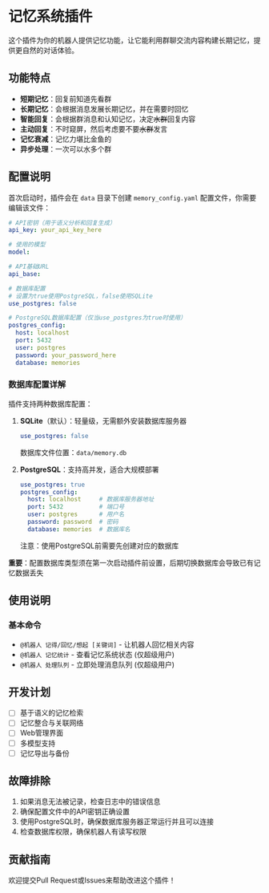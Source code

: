 # 记忆系统插件

这个插件为你的机器人提供记忆功能，让它能利用群聊交流内容构建长期记忆，提供更自然的对话体验。

## 功能特点

- **短期记忆**：回复前知道先看群
- **长期记忆**：会根据消息发展长期记忆，并在需要时回忆
- **智能回复**：会根据群消息和认知记忆，决定~~水群~~回复内容
- **主动回复**：不时窥屏，然后考虑要不要~~水群~~发言
- **记忆衰减**：记忆力堪比金鱼的
- **异步处理**：一次可以水多个群

## 配置说明

首次启动时，插件会在 `data` 目录下创建 `memory_config.yaml` 配置文件，你需要编辑该文件：

```yaml
# API密钥（用于语义分析和回复生成）
api_key: your_api_key_here

# 使用的模型
model: 

# API基础URL
api_base: 

# 数据库配置
# 设置为true使用PostgreSQL，false使用SQLite
use_postgres: false

# PostgreSQL数据库配置（仅当use_postgres为true时使用）
postgres_config:
  host: localhost
  port: 5432
  user: postgres
  password: your_password_here
  database: memories
```

### 数据库配置详解

插件支持两种数据库配置：

1. **SQLite**（默认）：轻量级，无需额外安装数据库服务器
   ```yaml
   use_postgres: false
   ```
   数据库文件位置：`data/memory.db`

2. **PostgreSQL**：支持高并发，适合大规模部署
   ```yaml
   use_postgres: true
   postgres_config:
     host: localhost     # 数据库服务器地址
     port: 5432          # 端口号
     user: postgres      # 用户名
     password: password  # 密码
     database: memories  # 数据库名
   ```
   注意：使用PostgreSQL前需要先创建对应的数据库

**重要**：配置数据库类型须在第一次启动插件前设置，后期切换数据库会导致已有记忆数据丢失

## 使用说明

### 基本命令

- `@机器人 记得/回忆/想起 [关键词]` - 让机器人回忆相关内容
- `@机器人 记忆统计` - 查看记忆系统状态 (仅超级用户)
- `@机器人 处理队列` - 立即处理消息队列 (仅超级用户)

## 开发计划

- [ ] 基于语义的记忆检索
- [ ] 记忆整合与关联网络
- [ ] Web管理界面
- [ ] 多模型支持
- [ ] 记忆导出与备份

## 故障排除

1. 如果消息无法被记录，检查日志中的错误信息
2. 确保配置文件中的API密钥正确设置
3. 使用PostgreSQL时，确保数据库服务器正常运行并且可以连接
4. 检查数据库权限，确保机器人有读写权限

## 贡献指南

欢迎提交Pull Request或Issues来帮助改进这个插件！ 